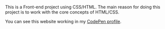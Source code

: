 <p> This is a Front-end project using CSS/HTML. The main reason for doing this project is to work with the core concepts of HTML/CSS. </p>

<p>You can see this website working in my <a href="http://codepen.io/LuKrebs/full/qrLLqZ/">CodePen profile</a>.</p>
